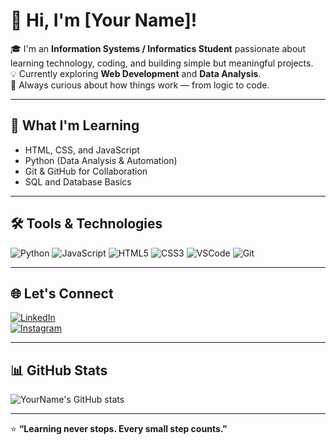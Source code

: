 # 👋 Hi, I'm [Your Name]!

🎓 I'm an **Information Systems / Informatics Student** passionate about learning technology, coding, and building simple but meaningful projects.  
💡 Currently exploring **Web Development** and **Data Analysis**.  
🌱 Always curious about how things work — from logic to code.

---

## 🧠 What I'm Learning
- HTML, CSS, and JavaScript  
- Python (Data Analysis & Automation)  
- Git & GitHub for Collaboration  
- SQL and Database Basics  

---

## 🛠️ Tools & Technologies
![Python](https://img.shields.io/badge/Python-3776AB?logo=python&logoColor=white)
![JavaScript](https://img.shields.io/badge/JavaScript-F7DF1E?logo=javascript&logoColor=black)
![HTML5](https://img.shields.io/badge/HTML5-E34F26?logo=html5&logoColor=white)
![CSS3](https://img.shields.io/badge/CSS3-1572B6?logo=css3&logoColor=white)
![VSCode](https://img.shields.io/badge/VSCode-007ACC?logo=visual-studio-code&logoColor=white)
![Git](https://img.shields.io/badge/Git-F05032?logo=git&logoColor=white)

---

## 🌐 Let's Connect
[![LinkedIn](https://img.shields.io/badge/LinkedIn-0077B5.svg?logo=linkedin&logoColor=white)](https://linkedin.com/in/your-link)  
[![Instagram](https://img.shields.io/badge/Instagram-E4405F.svg?logo=instagram&logoColor=white)](https://instagram.com/your-handle)

---

## 📊 GitHub Stats
![YourName's GitHub stats](https://github-readme-stats.vercel.app/api?username=yourusername&show_icons=true&theme=tokyonight)

---

⭐ **“Learning never stops. Every small step counts.”**
